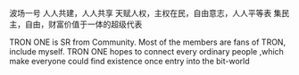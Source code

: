 波场一号
人人共建，人人共享
天赋人权，主权在民，自由意志，人人平等表
集民主，自由，财富价值于一体的超级代表


TRON ONE is SR from Community. Most of the members are fans of TRON, include myself. TRON ONE hopes to connect every ordinary people ,which make everyone could find existence once entry into the bit-world
